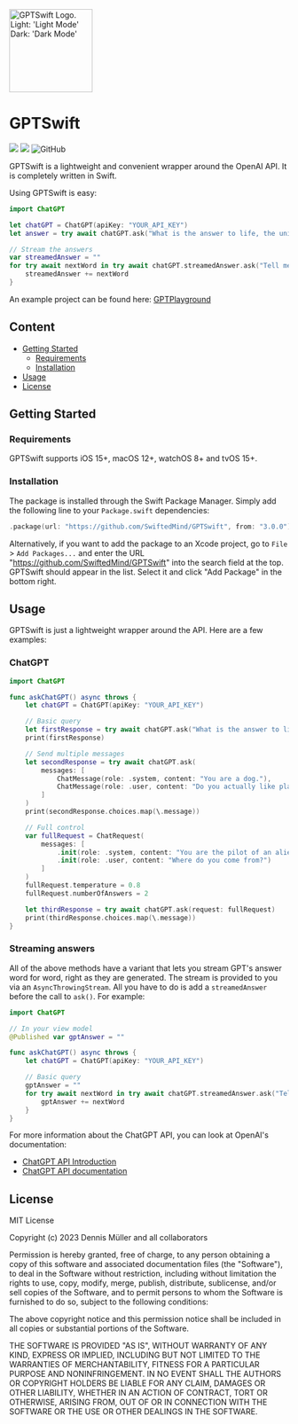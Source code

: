 <picture>
  <source width="150px" media="(prefers-color-scheme: dark)" srcset="https://user-images.githubusercontent.com/7083109/226196409-dc77e5ef-4036-482f-93f1-6f83b800b088.png">
  <img width="150px" alt="GPTSwift Logo. Light: 'Light Mode' Dark: 'Dark Mode'" srchttps://user-images.githubusercontent.com/7083109/226196411-2913b92f-e993-4ad2-8da9-79ac63f237b3.png">
</picture>

# GPTSwift
[![](https://img.shields.io/endpoint?url=https%3A%2F%2Fswiftpackageindex.com%2Fapi%2Fpackages%2FSwiftedMind%2FGPTSwift%2Fbadge%3Ftype%3Dswift-versions)](https://swiftpackageindex.com/SwiftedMind/GPTSwift)
[![](https://img.shields.io/endpoint?url=https%3A%2F%2Fswiftpackageindex.com%2Fapi%2Fpackages%2FSwiftedMind%2FGPTSwift%2Fbadge%3Ftype%3Dplatforms)](https://swiftpackageindex.com/SwiftedMind/GPTSwift)
![GitHub](https://img.shields.io/github/license/SwiftedMind/GPTSwift)

GPTSwift is a lightweight and convenient wrapper around the OpenAI API. It is completely written in Swift.

Using GPTSwift is easy:

```swift
import ChatGPT

let chatGPT = ChatGPT(apiKey: "YOUR_API_KEY")
let answer = try await chatGPT.ask("What is the answer to life, the universe and everything in it?")

// Stream the answers
var streamedAnswer = ""
for try await nextWord in try await chatGPT.streamedAnswer.ask("Tell me a story about birds") {
    streamedAnswer += nextWord
}
```

An example project can be found here: [GPTPlayground](https://github.com/SwiftedMind/GPTPlayground/tree/main)

## Content

- [Getting Started](#getting-started)
  - [Requirements](#requirements)
  - [Installation](#installation)
- [Usage](#usage)
- [License](#license)

## Getting Started

### Requirements

GPTSwift supports iOS 15+, macOS 12+, watchOS 8+ and tvOS 15+.

### Installation

The package is installed through the Swift Package Manager. Simply add the following line to your `Package.swift` dependencies:

```swift
.package(url: "https://github.com/SwiftedMind/GPTSwift", from: "3.0.0")
```

Alternatively, if you want to add the package to an Xcode project, go to `File` > `Add Packages...` and enter the URL "https://github.com/SwiftedMind/GPTSwift" into the search field at the top. GPTSwift should appear in the list. Select it and click "Add Package" in the bottom right.

## Usage

GPTSwift is just a lightweight wrapper around the API. Here are a few examples:

### ChatGPT

```swift
import ChatGPT

func askChatGPT() async throws {
    let chatGPT = ChatGPT(apiKey: "YOUR_API_KEY")

    // Basic query
    let firstResponse = try await chatGPT.ask("What is the answer to life, the universe and everything in it?")
    print(firstResponse)

    // Send multiple messages
    let secondResponse = try await chatGPT.ask(
        messages: [
            ChatMessage(role: .system, content: "You are a dog."),
            ChatMessage(role: .user, content: "Do you actually like playing fetch?")
        ]
    )
    print(secondResponse.choices.map(\.message))

    // Full control
    var fullRequest = ChatRequest(
        messages: [
            .init(role: .system, content: "You are the pilot of an alien UFO. Be creative."),
            .init(role: .user, content: "Where do you come from?")
        ]
    )
    fullRequest.temperature = 0.8
    fullRequest.numberOfAnswers = 2

    let thirdResponse = try await chatGPT.ask(request: fullRequest)
    print(thirdResponse.choices.map(\.message))
}
```

### Streaming answers

All of the above methods have a variant that lets you stream GPT's answer word for word, right as they are generated. The stream is provided to you via an `AsyncThrowingStream`. All you have to do is add a `streamedAnswer` before the call to `ask()`. For example:

```swift
import ChatGPT

// In your view model
@Published var gptAnswer = ""

func askChatGPT() async throws {
    let chatGPT = ChatGPT(apiKey: "YOUR_API_KEY")

    // Basic query
    gptAnswer = ""
    for try await nextWord in try await chatGPT.streamedAnswer.ask("Tell me a funny story about birds") {
        gptAnswer += nextWord
    }
}
```

For more information about the ChatGPT API, you can look at OpenAI's documentation:
- [ChatGPT API Introduction](https://platform.openai.com/docs/guides/chat/chat-completions-beta)
- [ChatGPT API documentation](https://platform.openai.com/docs/api-reference/chat/create)

## License

MIT License

Copyright (c) 2023 Dennis Müller and all collaborators

Permission is hereby granted, free of charge, to any person obtaining a copy of this software and associated documentation files (the "Software"), to deal in the Software without restriction, including without limitation the rights to use, copy, modify, merge, publish, distribute, sublicense, and/or sell copies of the Software, and to permit persons to whom the Software is furnished to do so, subject to the following conditions:

The above copyright notice and this permission notice shall be included in all copies or substantial portions of the Software.

THE SOFTWARE IS PROVIDED "AS IS", WITHOUT WARRANTY OF ANY KIND, EXPRESS OR IMPLIED, INCLUDING BUT NOT LIMITED TO THE WARRANTIES OF MERCHANTABILITY, FITNESS FOR A PARTICULAR PURPOSE AND NONINFRINGEMENT. IN NO EVENT SHALL THE AUTHORS OR COPYRIGHT HOLDERS BE LIABLE FOR ANY CLAIM, DAMAGES OR OTHER LIABILITY, WHETHER IN AN ACTION OF CONTRACT, TORT OR OTHERWISE, ARISING FROM, OUT OF OR IN CONNECTION WITH THE SOFTWARE OR THE USE OR OTHER DEALINGS IN THE SOFTWARE.
